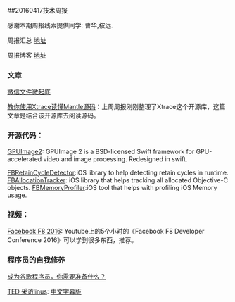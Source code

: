 
##20160417技术周报

感谢本期周报线索提供同学: 曹华,桉远.

周报汇总 [地址](https://github.com/BaiduHiDeviOS/iOS-Tech-Weekly)

周报博客 [地址](http://baiduhidevios.github.io/)

### 文章
[微信文件微起底](http://mp.weixin.qq.com/s?__biz=MzA3NTYzODYzMg==&mid=2653576807&idx=2&sn=0db15d1545379da06818b1b5d33112c1&scene=1&srcid=0414LDe5v52rgToo7oQ82mEy&from=singlemessage&isappinstalled=0#wechat_redirect)

[教你使用Xtrace读懂Mantle源码](http://ios.jobbole.com/84471/)：上周周报刚刚整理了Xtrace这个开源库，这篇文章是结合该开源库去阅读源码。

### 开源代码：
[GPUImage2](https://github.com/BradLarson/GPUImage2): GPUImage 2 is a BSD-licensed Swift framework for GPU-accelerated video and image processing. Redesigned in swift.

[FBRetainCycleDetector](https://github.com/facebook/FBRetainCycleDetector):iOS library to help detecting retain cycles in runtime.
[FBAllocationTracker](https://github.com/facebook/FBAllocationTracker): iOS library that helps tracking all allocated Objective-C objects.
[FBMemoryProfiler](https://github.com/facebook/FBMemoryProfiler):iOS tool that helps with profiling iOS Memory usage.

### 视频：
[Facebook F8 2016](https://www.youtube.com/watch?v=dyvvWE87a-k): Youtube上的5个小时的《Facebook F8 Developer Conference 2016》可以学到很多东西，推荐。

### 程序员的自我修养

[成为谷歌程序员，你需要准备什么？](http://blog.jobbole.com/79736/)

[TED 采访linus](https://www.ted.com/talks/linus_torvalds_the_mind_behind_linux): [中文字幕版](http://codetimecn.com/2016/04/14/linus_ted/)
